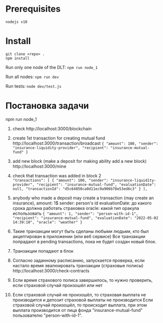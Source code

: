 # Prerequisites

`nodejs v10`

# Install

```
git clone <repo> .
npm install
```

Run only one node of the DLT: `npm run node_1`

Run all nodes: `npm run dev`

Run tests: `node dev/test.js`

# Постановка задачи

npm run node_1

1. check http://localhost:3000/blockchain

2. create 1st transaction for creating mutual fund http://localhost:3000/transaction/broadcast
`{
    "amount": 100,
    "sender": "insurance-liquidity-provider",
    "recipient": "insurance-mutual-fund"
}`
3. add new block (make a deposit for making ability add a new block)
http://localhost:3000/mine

4. check that transaction was added in block 2
`            "transactions": [
                {
                    "amount": 100,
                    "sender": "insurance-liquidity-provider",
                    "recipient": "insurance-mutual-fund",
                    "evaluationDate": null,
                    "transactionId": "d5c64850ca0d11ec9a906b78e53ed6c3"
                }
            ],`

5. anybody who made a deposit may create a transaction (may create an insurance),
amount: 1$
sender: person's id
evaluationDate: до какого срока должна работать страховка
oracle: какой тип оракула использовать
`{
    "amount": 1,
    "sender": "person-with-id-1",
    "recipient": "insurance-mutual-fund",
    "evaluationDate": "2022-05-02 14:39:10",
    "oracle": "weather"
}`

6. Такие транзакции могут быть сделаны любыми людьми, кто был акцептирован в приложении (или веб сервисе)
Все транзакции попрадают в pending transactions, пока не будет создан новый блок.

7. Транзакции попадают в блок

8. Согласно заданному расписанию, запускается проверка, если настало время эвалюировать транзакции (страховые полисы)
http://localhost:3000/check-contracts

9. Если время страхового полиса завершилось, то нужно проверить, если страховой случай произошёл или нет

10. Если страховой случай не произошёл, то страховая выплата не производится и депозит страховой выплаты не производится
Если страховой случай произошёл, то происходит выплата, при этом выплата производится от лица фонда "insurance-mutual-fund" пользователю "person-with-id-1". 

